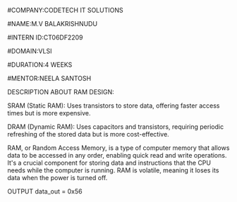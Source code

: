 
#COMPANY:CODETECH IT SOLUTIONS

#NAME:M.V BALAKRISHNUDU

#INTERN ID:CT06DF2209

#DOMAIN:VLSI

#DURATION:4 WEEKS

#MENTOR:NEELA SANTOSH

DESCRIPTION ABOUT RAM DESIGN:

SRAM (Static RAM): Uses transistors to store data, offering faster access times but is more expensive.

DRAM (Dynamic RAM): Uses capacitors and transistors, requiring periodic refreshing of the stored data but is more cost-effective.

RAM, or Random Access Memory, is a type of computer memory that allows data to be accessed in any order, enabling quick read and write operations. It's a crucial component for storing data and instructions that the CPU needs while the computer is running. RAM is volatile, meaning it loses its data when the power is turned off.

OUTPUT data_out = 0x56
